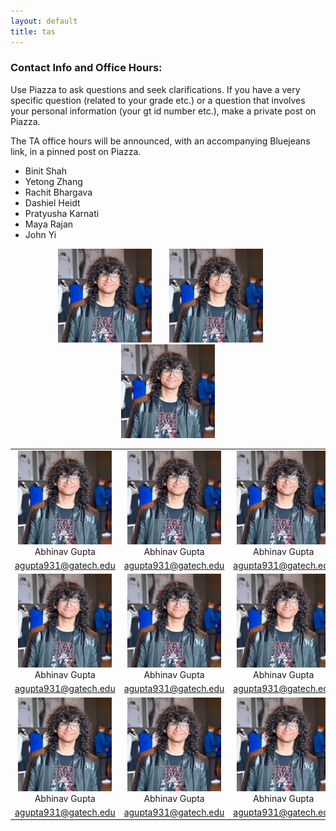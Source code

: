 ```yaml
---
layout: default
title: tas
---
```


### Contact Info and Office Hours:
Use Piazza to ask questions and seek clarifications. If you have a very specific question (related to your grade etc.) or a question that involves your personal information (your gt id number etc.), make a private post on Piazza.

The TA office hours will be announced, with an accompanying Bluejeans link, in a pinned post on Piazza.

* Binit Shah
* Yetong Zhang
* Rachit Bhargava
* Dashiel Heidt
* Pratyusha Karnati
* Maya Rajan
* John Yi

<p align="center">
  <img src="images/corl.jpg" width="150" /> &nbsp; &nbsp; &nbsp; 
  <img src="images/corl.jpg" width="150" /> &nbsp; &nbsp; &nbsp;
  <img src="images/corl.jpg" width="150" />
</p>

| | | |
|:-------------------------:|:-------------------------:|:-------------------------:|
|<img width="150" alt="lol" src="images/corl.jpg">  Abhinav Gupta |  <img width="150" alt="lol" src="images/corl.jpg">  Abhinav Gupta | <img width="150" alt="lol" src="images/corl.jpg">  Abhinav Gupta|
| agupta931@gatech.edu | agupta931@gatech.edu | agupta931@gatech.edu |
|<img width="150" alt="lol" src="images/corl.jpg">  Abhinav Gupta |  <img width="150" alt="lol" src="images/corl.jpg">  Abhinav Gupta | <img width="150" alt="lol" src="images/corl.jpg">  Abhinav Gupta|
| agupta931@gatech.edu | agupta931@gatech.edu | agupta931@gatech.edu |
|<img width="150" alt="lol" src="images/corl.jpg">  Abhinav Gupta |  <img width="150" alt="lol" src="images/corl.jpg">  Abhinav Gupta | <img width="150" alt="lol" src="images/corl.jpg">  Abhinav Gupta|
| agupta931@gatech.edu | agupta931@gatech.edu | agupta931@gatech.edu |
